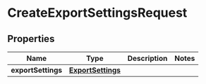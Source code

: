 
# CreateExportSettingsRequest

## Properties
Name | Type | Description | Notes
------------ | ------------- | ------------- | -------------
**exportSettings** | [**ExportSettings**](.md) |  | 



